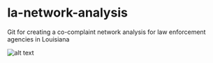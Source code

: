 # la-network-analysis
Git for creating a co-complaint network analysis for law enforcement agencies in Louisiana

![alt text](https://github.com/aclu-national/louisiana_police_quick_facts/blob/80d4c708379a125cce253c7c782504e85c067821/app_preview.png)
